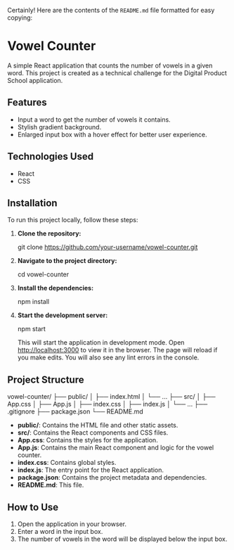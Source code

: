 Certainly! Here are the contents of the `README.md` file formatted for easy copying:


# Vowel Counter

A simple React application that counts the number of vowels in a given word. This project is created as a technical challenge for the Digital Product School application.

## Features

- Input a word to get the number of vowels it contains.
- Stylish gradient background.
- Enlarged input box with a hover effect for better user experience.

## Technologies Used

- React
- CSS

## Installation

To run this project locally, follow these steps:

1. **Clone the repository:**

   git clone https://github.com/your-username/vowel-counter.git

2. **Navigate to the project directory:**

   cd vowel-counter

3. **Install the dependencies:**

   npm install

4. **Start the development server:**

   npm start

   This will start the application in development mode.
   Open [http://localhost:3000](http://localhost:3000) to view it in the browser. The page will reload if you make edits. You will also see any lint errors in the console.

## Project Structure

vowel-counter/
├── public/
│   ├── index.html
│   └── ...
├── src/
│   ├── App.css
│   ├── App.js
│   ├── index.css
│   ├── index.js
│   └── ...
├── .gitignore
├── package.json
└── README.md

- **public/**: Contains the HTML file and other static assets.
- **src/**: Contains the React components and CSS files.
- **App.css**: Contains the styles for the application.
- **App.js**: Contains the main React component and logic for the vowel counter.
- **index.css**: Contains global styles.
- **index.js**: The entry point for the React application.
- **package.json**: Contains the project metadata and dependencies.
- **README.md**: This file.

## How to Use

1. Open the application in your browser.
2. Enter a word in the input box.
3. The number of vowels in the word will be displayed below the input box.


